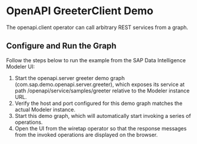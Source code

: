 <!-- loio9c3954b1cb404787959af4893cc9d264 -->

# OpenAPI GreeterClient Demo

The openapi.client operator can call arbitrary REST services from a graph.



## Configure and Run the Graph

Follow the steps below to run the example from the SAP Data Intelligence Modeler UI:

1.  Start the openapi.server greeter demo graph \(com.sap.demo.openapi.server.greeter\), which exposes its service at path /openapi/service/samples/greeter relative to the Modeler instance URL.
2.  Verify the host and port configured for this demo graph matches the actual Modeler instance.
3.  Start this demo graph, which will automatically start invoking a series of operations.
4.  Open the UI from the wiretap operator so that the response messages from the invoked operations are displayed on the browser.

